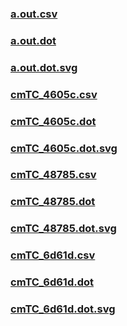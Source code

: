 ### [a.out.csv](a.out.csv)
### [a.out.dot](a.out.dot)
### [a.out.dot.svg](a.out.dot.svg)
### [cmTC_4605c.csv](cmTC_4605c.csv)
### [cmTC_4605c.dot](cmTC_4605c.dot)
### [cmTC_4605c.dot.svg](cmTC_4605c.dot.svg)
### [cmTC_48785.csv](cmTC_48785.csv)
### [cmTC_48785.dot](cmTC_48785.dot)
### [cmTC_48785.dot.svg](cmTC_48785.dot.svg)
### [cmTC_6d61d.csv](cmTC_6d61d.csv)
### [cmTC_6d61d.dot](cmTC_6d61d.dot)
### [cmTC_6d61d.dot.svg](cmTC_6d61d.dot.svg)
